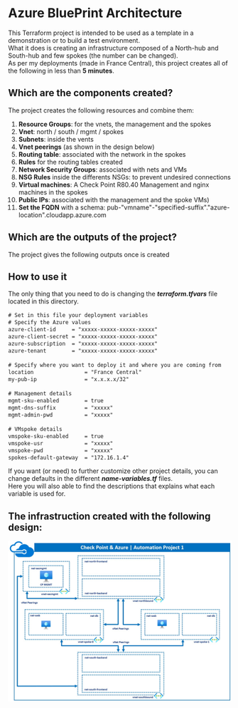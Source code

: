 # Azure BluePrint Architecture
This Terraform project is intended to be used as a template in a demonstration or to build a test environment.  
What it does is creating an infrastructure composed of a North-hub and South-hub and few spokes (the number can be changed).    
As per my deployments (made in France Central), this project creates all of the following in less than __5 minutes__.   


## Which are the components created?
The project creates the following resources and combine them:
1. **Resource Groups**: for the vnets, the management and the spokes
2. **Vnet**: north / south / mgmt / spokes
3. **Subnets**: inside the vents
4. **Vnet peerings** (as shown in the design below)
5. **Routing table**: associated with the network in the spokes
6. **Rules** for the routing tables created
7. **Network Security Groups**: associated with nets and VMs
8. **NSG Rules** inside the differents NSGs: to prevent undesired connections
9. **Virtual machines**: A Check Point R80.40 Management and nginx machines in the spokes 
10. **Public IPs**: associated with the management and the spoke VMs)
11. **Set the FQDN** with a schema: pub-"vmname"-"specified-suffix"."azure-location".cloudapp.azure.com

## Which are the outputs of the project?
The project gives the following outputs once is created

## How to use it
The only thing that you need to do is changing the __*terraform.tfvars*__ file located in this directory.

```hcl
# Set in this file your deployment variables
# Specify the Azure values
azure-client-id     = "xxxxx-xxxxx-xxxxx-xxxxx"
azure-client-secret = "xxxxx-xxxxx-xxxxx-xxxxx"
azure-subscription  = "xxxxx-xxxxx-xxxxx-xxxxx"
azure-tenant        = "xxxxx-xxxxx-xxxxx-xxxxx"

# Specify where you want to deploy it and where you are coming from
location                = "France Central"
my-pub-ip               = "x.x.x.x/32"

# Management details
mgmt-sku-enabled        = true
mgmt-dns-suffix         = "xxxxx"
mgmt-admin-pwd          = "xxxxx"

# VMspoke details
vmspoke-sku-enabled     = true
vmspoke-usr             = "xxxxx"
vmspoke-pwd             = "xxxxx"
spokes-default-gateway  = "172.16.1.4" 
```
If you want (or need) to further customize other project details, you can change defaults in the different __*name-variables.tf*__ files.   
Here you will also able to find the descriptions that explains what each variable is used for.

## The infrastruction created with the following design:
![Architectural Design](/zimages/schema-base-env.jpg)
